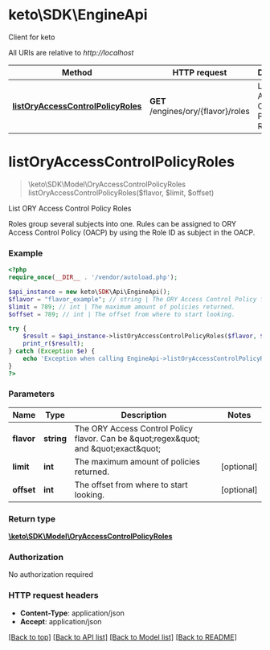 # keto\SDK\EngineApi
Client for keto

All URIs are relative to *http://localhost*

Method | HTTP request | Description
------------- | ------------- | -------------
[**listOryAccessControlPolicyRoles**](EngineApi.md#listOryAccessControlPolicyRoles) | **GET** /engines/ory/{flavor}/roles | List ORY Access Control Policy Roles


# **listOryAccessControlPolicyRoles**
> \keto\SDK\Model\OryAccessControlPolicyRoles listOryAccessControlPolicyRoles($flavor, $limit, $offset)

List ORY Access Control Policy Roles

Roles group several subjects into one. Rules can be assigned to ORY Access Control Policy (OACP) by using the Role ID as subject in the OACP.

### Example
```php
<?php
require_once(__DIR__ . '/vendor/autoload.php');

$api_instance = new keto\SDK\Api\EngineApi();
$flavor = "flavor_example"; // string | The ORY Access Control Policy flavor. Can be \"regex\" and \"exact\"
$limit = 789; // int | The maximum amount of policies returned.
$offset = 789; // int | The offset from where to start looking.

try {
    $result = $api_instance->listOryAccessControlPolicyRoles($flavor, $limit, $offset);
    print_r($result);
} catch (Exception $e) {
    echo 'Exception when calling EngineApi->listOryAccessControlPolicyRoles: ', $e->getMessage(), PHP_EOL;
}
?>
```

### Parameters

Name | Type | Description  | Notes
------------- | ------------- | ------------- | -------------
 **flavor** | **string**| The ORY Access Control Policy flavor. Can be \&quot;regex\&quot; and \&quot;exact\&quot; |
 **limit** | **int**| The maximum amount of policies returned. | [optional]
 **offset** | **int**| The offset from where to start looking. | [optional]

### Return type

[**\keto\SDK\Model\OryAccessControlPolicyRoles**](../Model/OryAccessControlPolicyRoles.md)

### Authorization

No authorization required

### HTTP request headers

 - **Content-Type**: application/json
 - **Accept**: application/json

[[Back to top]](#) [[Back to API list]](../../README.md#documentation-for-api-endpoints) [[Back to Model list]](../../README.md#documentation-for-models) [[Back to README]](../../README.md)

